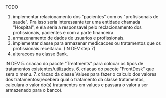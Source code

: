 TODO
1. implementar relacionamento dos "pacientes" com os "profisisonais de saude". Pra isso seria interessante ter uma entidade chamada "Hospital", e ela seria a responsavel pelo reclacionamento dos profissionais, pacientes e com a parte financeira.
2. armazenamento de dados de usuarios e profissionais.
3. implementar classe para armazenar medicacoes ou tratamentos que os profissionais receitarao. (IN DEV step 7) 
4. alteracoes na classe Bank.

IN DEV
5. criacao do pacote "Treatments" para colocar os tipos de tratamentos existentes/utilizados.
6. criacao do pacote "FrontDesk" que sera o menu.
7. criacao da classe Values para fazer o calculo dos valores dos tratamentos(recebera qual o tratamento da classe tratamentos, calculara o valor do(s) tratamentos em values e passara o valor a ser armazenado para o banco).

